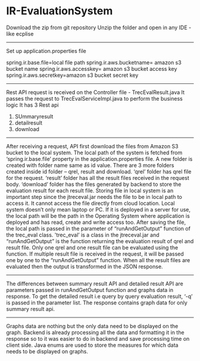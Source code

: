 # IR-EvaluationSystem

Download the zip from git repository
Unzip the folder and open in any IDE - like ecplise

---------------------------------------
Set up application.properties file

spring.ir.base.file=local file path
spring.ir.aws.bucketname= amazon s3 bucket name
spring.ir.aws.accesskey= amazon s3 bucket access key
spring.ir.aws.secretkey=amazon s3 bucket secret key

--------------------------------------

Rest API request is received on the Controller file - TrecEvalResult.java
It passes the request to TrecEvalServiceImpl.java to perform the business logic
It has 3 Rest api
1. SUmmaryresult
2. detailresult
3. download
---------------------------------------
After receiving a request, API first download the files from Amazon S3 bucket to the local system. The local path of the system is fetched from ‘spring.ir.base.file’ property in the application.properties file. 
A new folder is created with folder name same as id value. There are 3 more folders created inside id folder – qrel, result and download. ‘qrel’ folder has qrel file for the request. ‘result’ folder has all the result files received in the request body. ‘download’ folder has the files generated by backend to store the evaluation result for each result file. 
Storing file in local system is an important step since the jtreceval.jar needs the file to be in local path to access it. It cannot access the file directly from cloud location. Local system doesn’t only mean laptop or PC. If it is deployed in a server for use, the local path will be the path in the Operating System where application is deployed and has read, create and write access too. 
After saving the file, the local path is passed in the parameter of “runAndGetOutput” function of the trec_eval class. 'trec_eval’ is a class in the jtreceval.jar and “runAndGetOutput” is the function returning the evaluation result of qrel and result file. Only one qrel and one result file can be evaluated using the function. If multiple result file is received in the request, it will be passed one by one to the “runAndGetOutput” function. When all the result files are evaluated then the output is transformed in the JSON response. 

------------------------------------------------

The differences between summary result API and detailed result API are parameters passed in runAndGetOutput function and graphs data in response. To get the detailed result i.e query by query evaluation result, ‘-q’ is passed in the parameter list. The response contains graph data for only summary result api.

----------------------------------------------

Graphs data are nothing but the only data need to be displayed on the graph. Backend is already processing all the data and formatting it in the response so to it was easier to do in backend and save processing time on client side. Java enums are used to store the measures for which data needs to be displayed on graphs.

